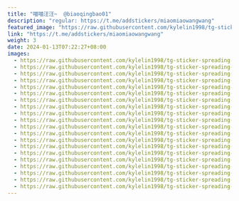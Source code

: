 ```yaml
---
title: "喵喵汪汪~  @biaoqingbao01"
description: "regular: https://t.me/addstickers/miaomiaowangwang"
featured_image: "https://raw.githubusercontent.com/kylelin1998/tg-sticker-spreading-worldwide-images/main/img/319e1d66-6110-443c-8765-be9a3da2d2f1.jpg"
link: "https://t.me/addstickers/miaomiaowangwang"
weight: 3
date: 2024-01-13T07:22:27+08:00
images:
  - https://raw.githubusercontent.com/kylelin1998/tg-sticker-spreading-worldwide-images/main/img/319e1d66-6110-443c-8765-be9a3da2d2f1.jpg
  - https://raw.githubusercontent.com/kylelin1998/tg-sticker-spreading-worldwide-images/main/img/f9362de9-964b-46cc-b90a-e4c00d6054e2.jpg
  - https://raw.githubusercontent.com/kylelin1998/tg-sticker-spreading-worldwide-images/main/img/0bf5c459-93e8-428a-98c1-fba3ca881954.jpg
  - https://raw.githubusercontent.com/kylelin1998/tg-sticker-spreading-worldwide-images/main/img/270ab7f3-74a9-44b9-8d16-1088397a8ac2.jpg
  - https://raw.githubusercontent.com/kylelin1998/tg-sticker-spreading-worldwide-images/main/img/e09a3762-e115-4c87-b6b6-b8ec3ee25de2.jpg
  - https://raw.githubusercontent.com/kylelin1998/tg-sticker-spreading-worldwide-images/main/img/186b19b0-deb2-4f14-b700-80029d99b696.jpg
  - https://raw.githubusercontent.com/kylelin1998/tg-sticker-spreading-worldwide-images/main/img/2d8e3ec0-e4c3-4ec7-a3c6-73a1007b6619.jpg
  - https://raw.githubusercontent.com/kylelin1998/tg-sticker-spreading-worldwide-images/main/img/e01cff20-e815-468f-a331-35fd7876bf5a.jpg
  - https://raw.githubusercontent.com/kylelin1998/tg-sticker-spreading-worldwide-images/main/img/72fb2d71-844a-4442-8318-db6d476c4f44.jpg
  - https://raw.githubusercontent.com/kylelin1998/tg-sticker-spreading-worldwide-images/main/img/5c1238cb-acac-45dd-ba00-b04c6ec97b6d.jpg
  - https://raw.githubusercontent.com/kylelin1998/tg-sticker-spreading-worldwide-images/main/img/e7961559-5e88-4bf3-b46a-8c8a242730ec.jpg
  - https://raw.githubusercontent.com/kylelin1998/tg-sticker-spreading-worldwide-images/main/img/d1914724-64fc-4f73-8a4e-89a72d14d1c8.jpg
  - https://raw.githubusercontent.com/kylelin1998/tg-sticker-spreading-worldwide-images/main/img/35903b3d-2a22-47ee-9183-176997f34e09.jpg
  - https://raw.githubusercontent.com/kylelin1998/tg-sticker-spreading-worldwide-images/main/img/2dd4d62b-b25c-4d9b-b798-e8df69074856.jpg
  - https://raw.githubusercontent.com/kylelin1998/tg-sticker-spreading-worldwide-images/main/img/cbfed632-71f8-47fa-9aa6-56d7e19441c6.jpg
  - https://raw.githubusercontent.com/kylelin1998/tg-sticker-spreading-worldwide-images/main/img/36eb0408-4b16-4d7b-a171-f210497e3068.jpg
  - https://raw.githubusercontent.com/kylelin1998/tg-sticker-spreading-worldwide-images/main/img/f3852ba5-b805-4989-96ce-c9f191d3d9f6.jpg
  - https://raw.githubusercontent.com/kylelin1998/tg-sticker-spreading-worldwide-images/main/img/d7335d4a-39f9-4dd6-b1f9-250b4285d075.jpg
  - https://raw.githubusercontent.com/kylelin1998/tg-sticker-spreading-worldwide-images/main/img/5c3d086d-180a-459c-b76f-b4d4b23af9b8.jpg
  - https://raw.githubusercontent.com/kylelin1998/tg-sticker-spreading-worldwide-images/main/img/a1fbe163-6f9e-4057-b413-a88aad0b84a0.jpg
---
```


